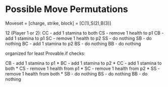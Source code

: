 # Possible Move Permutations

Moveset = [charge, strike, block] = [C(1),S(2),B(3)]

12 (Player 1 or 2):
CC - add 1 stamina to both
CS - remove 1 health to p1
CB - add 1 stamina to p1
SC - remove 1 health to p2
SS - do nothing
SB - do nothing
BC - add 1 stamina to p2
BS - do nothing
BB - do nothing

organized for least Provable.if checks:

CB - add 1 stamina to p1 *
BC - add 1 stamina to p2 *
CC - add 1 stamina to both *
CS - remove 1 health from p1 *
SC - remove 1 health from p2 *
SS - remove 1 health from both *
SB - do nothing
BS - do nothing
BB - do nothing